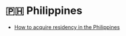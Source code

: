 # 🇵🇭 Philippines

* [How to acquire residency in the Philippines](https://tax-free.today/blog/residency-in-the-philippines/)
